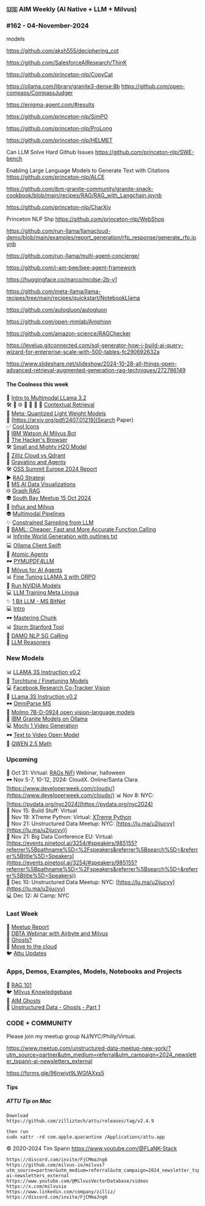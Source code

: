 ### 🇺🇸 AIM Weekly (AI Native + LLM + Milvus)  
### #162 - 04-November-2024


models

https://github.com/aksh555/deciphering_cot

https://github.com/SalesforceAIResearch/ThinK

https://github.com/princeton-nlp/CopyCat

https://ollama.com/library/granite3-dense:8b
https://github.com/open-compass/CompassJudger

https://enigma-agent.com/#results

https://github.com/princeton-nlp/SimPO

https://github.com/princeton-nlp/ProLong

https://github.com/princeton-nlp/HELMET

Can LLM Solve Hard Github Issues https://github.com/princeton-nlp/SWE-bench

Enabling Large Language Models to Generate Text with Citations https://github.com/princeton-nlp/ALCE

https://github.com/ibm-granite-community/granite-snack-cookbook/blob/main/recipes/RAG/RAG_with_Langchain.ipynb

https://github.com/princeton-nlp/CharXiv

Princeton NLP Shp https://github.com/princeton-nlp/WebShop


https://github.com/run-llama/llamacloud-demo/blob/main/examples/report_generation/rfp_response/generate_rfp.ipynb

https://github.com/run-llama/multi-agent-concierge/

https://github.com/i-am-bee/bee-agent-framework

https://huggingface.co/marco/mcdse-2b-v1

https://github.com/meta-llama/llama-recipes/tree/main/recipes/quickstart/NotebookLlama

https://github.com/autogluon/autogluon

https://github.com/open-mmlab/Amphion

https://github.com/amazon-science/RAGChecker

https://levelup.gitconnected.com/sql-generator-how-i-build-ai-query-wizard-for-enterprise-scale-with-500-tables-fc290692632a


https://www.slideshare.net/slideshow/2024-10-28-all-things-open-advanced-retrieval-augmented-generation-rag-techniques/272786149


#### The Coolness this week
📎 [Intro to Multimodal LLama 3.2](https://www.deeplearning.ai/short-courses/introducing-multimodal-llama-3-2/)<br/>
🛠️ 
🫶 
🌐
📝 
🚙
🫶 
🤖 [Contextual Retrieval](https://milvus.io/docs/contextual_retrieval_with_milvus.md)<br/>
📎 [Meta: Quantized Light Weight Models](https://ai.meta.com/blog/meta-llama-quantized-lightweight-models/)<br/>
🚙 [https://arxiv.org/pdf/2407.01219](Search Paper)<br/>
✅ [Cool Icons](https://shields.io/badges/git-hub-gist-stars)<br/>
🙌 [IBM Watson AI Milvus Bot](https://github.com/PhaniDivi-613/InformaBot/tree/main)<br/>
📎 [The Hacker's Browser](https://github.com/philc/vimium)<br/>
🛠️ [Small and Mighty H2O Model](https://huggingface.co/h2oai/h2ovl-mississippi-800m)<br/>
📝 [Zilliz Cloud vs Qdrant](https://medium.com/@zilliz_learn/how-to-choose-a-vector-database-qdrant-cloud-vs-zilliz-cloud-4233d3a72f14)<br/>
💫 [Gravatino and Agents](https://medium.com/datastrato/building-a-universal-data-agent-in-15-minutes-with-llamaindex-and-apache-gravitino-incubating-401ea24a3b39)<br/>
🛠️ [OSS Summit Europe 2024 Report](https://devreal.ai/oss-summit-europe-2024-vienna/)<br/>
▶️ [RAG Strategi](https://generativeai.pub/advanced-rag-retrieval-strategies-sentence-window-retrieval-b6964b6e56f7)<br/>
🤖 [MS AI Data Visualizations](https://github.com/microsoft/data-formulator)<br/>
🌐 [Graph RAG](https://www.youtube.com/watch?v=e-y5a09pm3o)<br/>
👽 [South Bay Meetup 15 Oct 2024](https://www.youtube.com/watch?v=QXtQuAHs4w8)<br/>
🦾 [Influx and Milvus](https://www.youtube.com/watch?v=oxUEFJUVLyc)<br/>
👽 [Multimodal Pipelines](https://www.youtube.com/watch?v=w-ToZ1XlGf4)<br/>
✨ [Constrained Sampling from LLM](https://www.slideshare.net/slideshow/constrained-sampling-from-large-language-models-producing-structured-output/272508656)<br/>
🚕 [BAML: Cheaper, Fast and More Accurate Function Calling](https://www.slideshare.net/slideshow/baml-cheaper-faster-and-more-accurate-function-calling-without-any-fine-tuning/272613713)<br/>
📊 [Infinite World Generation with outlines txt](https://www.slideshare.net/slideshow/infinite-world-generation-with-outlines-txt/272613657)<br/>
💻 [Ollama Client Swift](https://github.com/mattt/ollama-swift)<br/>
🍔 [Atomic Agents](https://github.com/BrainBlend-AI/atomic-agents)<br/>
🕶️ [PYMUPDF4LLM](https://pymupdf.readthedocs.io/en/latest/pymupdf4llm/)<br/>
🚕 [Milvus for AI Agents](https://zilliz.com/blog/critical-role-of-vectordbs-in-building-intelligent-ai-agents)<br/>
📊 [Fine Tuning LLAMA 3 with ORPO](https://generativeai.pub/fine-tuning-llama-3-with-orpo-a-deep-dive-1452bc1b1838)<br/>
🦾 [Run NVIDIA Models](https://build.nvidia.com/nvidia/llama-3_1-nemotron-70b-instruct)<br/>
💻 [LLM Training Meta Lingua](https://github.com/facebookresearch/lingua)<br/>
✨ [1 Bit LLM - MS BitNet](https://github.com/microsoft/BitNet)<br/>
💻 [Intro](https://cduser.com/milvus-unleashed-a-first-dive-into-vector-databases/)<br/>
🕶️ [Mastering Chunk](https://ai.gopubby.com/mastering-rag-chunking-techniques-for-enhanced-document-processing-8d5fd88f6b72)<br/>
📊 [Storm Stanford Tool](https://storm.genie.stanford.edu/)<br/>
🐍 [DAMO NLP SG CaRing](https://github.com/DAMO-NLP-SG/CaRing)<br/>
🍔 [LLM Reasoners](https://github.com/maitrix-org/llm-reasoners)<br/>

### New Models
📊 [LLAMA 3S Instruction v0.2](https://huggingface.co/homebrewltd/llama3-s-instruct-v0.2)<br/>
🔋 [Torchtune / Finetuning Models](https://github.com/pytorch/torchtune)<br/>
💻 [Facebook Research Co-Tracker Vision](https://github.com/facebookresearch/co-tracker)<br/>
📝 [LLama 3S Instruction v0.2](https://huggingface.co/homebrewltd/llama3-s-instruct-v0.2)<br/>
🕶️ [OmniParse MS](https://huggingface.co/microsoft/OmniParser)<br/>
🍔 [Molmo 7B-D-0924 open vision-language models](https://huggingface.co/allenai/Molmo-7B-D-0924)<br/>
📝 [IBM Granite Models on Ollama](https://ollama.com/blog/ibm-granite)<br/>
💻 [Mochi 1 Video Generation](https://huggingface.co/genmo/mochi-1-preview)<br/>
🕶️ [Text to Video Open Model](https://huggingface.co/rhymes-ai/Allegro)<br/>
🔋 [QWEN 2.5 Math](https://huggingface.co/Qwen/Qwen2.5-Math-RM-72B)<br/>


### Upcoming
🎃 Oct 31: Virtual: [RAGs NiFi](https://lu.ma/jz60noce) Webinar, halloween  <br/>
🕶️ Nov 5-7, 10-12, 2024: CloudX. Online/Santa Clara. [https://www.developerweek.com/cloudx/](https://www.developerweek.com/cloudx/)
📊 Nov 8: NYC: [https://pydata.org/nyc2024](https://pydata.org/nyc2024)  <br/>
🧐 Nov 15: Build Stuff: Virtual<br/>
🐍 Nov 19: XTreme Python: Virtual: [XTreme Python](https://xtremepython.dev/2024/schedule/)<br/>
🍔 Nov 21: Unstructured Data Meetup: NYC: [https://lu.ma/u2ijucyv](https://lu.ma/u2ijucyv))<br/>
🔋 Nov 21: Big Data Conference EU: Virtual: [https://events.pinetool.ai/3254/#speakers/985155?referrer%5Bpathname%5D=%2Fspeakers&referrer%5Bsearch%5D=&referrer%5Btitle%5D=Speakers](https://events.pinetool.ai/3254/#speakers/985155?referrer%5Bpathname%5D=%2Fspeakers&referrer%5Bsearch%5D=&referrer%5Btitle%5D=Speakers))<br/>
📝 Dec 10: Unstructured Data Meetup: NYC: [https://lu.ma/u2ijucyv](https://lu.ma/u2ijucyv)<br/>
💻 Dec 12: AI Camp: NYC<br/>


### Last Week
🎃 [Meetup Report](https://medium.com/@tspann/unstructured-halloween-meetup-in-manhattan-934f69f32e7f)<br/>
👻 [DBTA Webinar with Airbyte and Milvus](https://medium.com/@zilliz_learn/the-importance-of-data-engineering-for-successful-ai-with-airbyte-and-zilliz-d0e1fceee33a)<br/>
🧐 [Ghosts?](https://youtu.be/Hq1RH7kPvVY)<br/>
🐍 [Move to the cloud](https://dev.to/tspannhw/migrating-vector-database-to-the-cloud-151g)<br/>
🐦 [Attu Updates](https://youtu.be/7RMOVLMiZ5o)<br/>


### Apps, Demos, Examples, Models, Notebooks and Projects
🐍 [RAG 101](https://medium.com/@tspann/step-by-step-rag-101-with-milvus-813477a4e88d)<br/>
🐦 [Milvus Knowledgebase](https://github.com/tspannhw/AIM-Milvus-KB)<br/>
👻 [AIM Ghosts](https://github.com/tspannhw/AIM-Ghosts)<br/>
🚕 [Unstructured Data - Ghosts - Part 1](https://www.youtube.com/watch?v=5nCDzF4EVlA)<br/>


### CODE + COMMUNITY

Please join my meetup group NJ/NYC/Philly/Virtual. 

https://www.meetup.com/unstructured-data-meetup-new-york/?utm_source=partner&utm_medium=referral&utm_campaign=2024_newsletter_tspann-ai-newsletters_external

https://forms.gle/96nwiyt9LWGfAXxs5

#### Tips

##### ATTU Tip on Mac

````
Download
https://github.com/zilliztech/attu/releases/tag/v2.4.9

then run
sudo xattr -rd com.apple.quarantine /Applications/attu.app
````
 
&copy; 2020-2024 Tim Spann  https://www.youtube.com/@FLaNK-Stack

~~~~~~~~~~~~~~~ CONNECT ~~~~~~~~~~~~~~~
https://discord.com/invite/FjCMmaJng6
https://github.com/milvus-io/milvus?utm_source=partner&utm_medium=referral&utm_campaign=2024_newsletter_tspann-ai-newsletters_external
https://www.youtube.com/@MilvusVectorDatabase/videos
https://x.com/milvusio
https://www.linkedin.com/company/zilliz/
https://discord.com/invite/FjCMmaJng6

